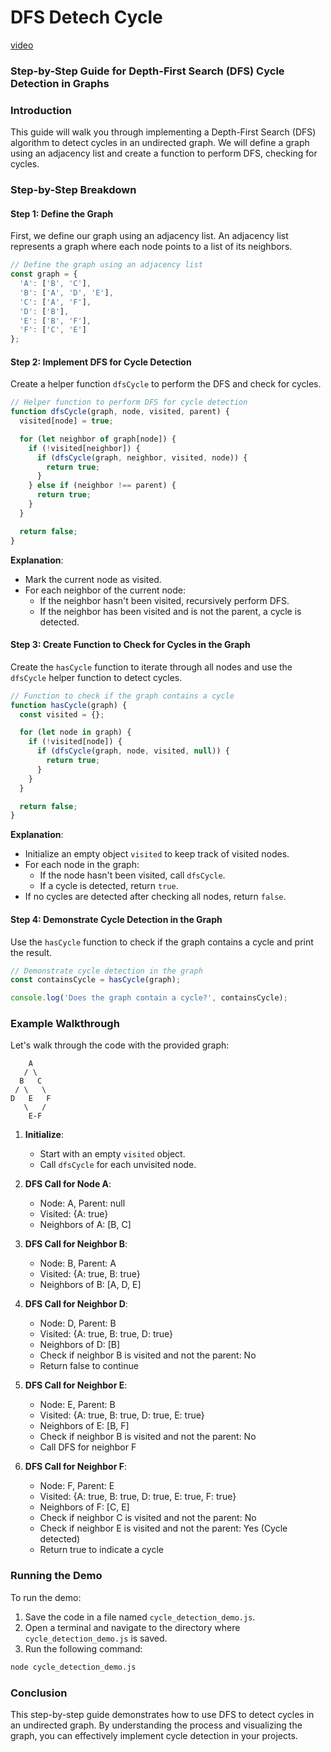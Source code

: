 # DFS Detech Cycle

[video](https://vimeo.com/951255811/3237fa5715?share=copy)

### Step-by-Step Guide for Depth-First Search (DFS) Cycle Detection in Graphs

### Introduction

This guide will walk you through implementing a Depth-First Search (DFS) algorithm to detect cycles in an undirected graph. We will define a graph using an adjacency list and create a function to perform DFS, checking for cycles.

### Step-by-Step Breakdown

#### Step 1: Define the Graph

First, we define our graph using an adjacency list. An adjacency list represents a graph where each node points to a list of its neighbors.

```javascript
// Define the graph using an adjacency list
const graph = {
  'A': ['B', 'C'],
  'B': ['A', 'D', 'E'],
  'C': ['A', 'F'],
  'D': ['B'],
  'E': ['B', 'F'],
  'F': ['C', 'E']
};
```

#### Step 2: Implement DFS for Cycle Detection

Create a helper function `dfsCycle` to perform the DFS and check for cycles.

```javascript
// Helper function to perform DFS for cycle detection
function dfsCycle(graph, node, visited, parent) {
  visited[node] = true;

  for (let neighbor of graph[node]) {
    if (!visited[neighbor]) {
      if (dfsCycle(graph, neighbor, visited, node)) {
        return true;
      }
    } else if (neighbor !== parent) {
      return true;
    }
  }

  return false;
}
```

**Explanation**:
- Mark the current node as visited.
- For each neighbor of the current node:
  - If the neighbor hasn't been visited, recursively perform DFS.
  - If the neighbor has been visited and is not the parent, a cycle is detected.

#### Step 3: Create Function to Check for Cycles in the Graph

Create the `hasCycle` function to iterate through all nodes and use the `dfsCycle` helper function to detect cycles.

```javascript
// Function to check if the graph contains a cycle
function hasCycle(graph) {
  const visited = {};

  for (let node in graph) {
    if (!visited[node]) {
      if (dfsCycle(graph, node, visited, null)) {
        return true;
      }
    }
  }

  return false;
}
```

**Explanation**:
- Initialize an empty object `visited` to keep track of visited nodes.
- For each node in the graph:
  - If the node hasn't been visited, call `dfsCycle`.
  - If a cycle is detected, return `true`.
- If no cycles are detected after checking all nodes, return `false`.

#### Step 4: Demonstrate Cycle Detection in the Graph

Use the `hasCycle` function to check if the graph contains a cycle and print the result.

```javascript
// Demonstrate cycle detection in the graph
const containsCycle = hasCycle(graph);

console.log('Does the graph contain a cycle?', containsCycle);
```

### Example Walkthrough

Let's walk through the code with the provided graph:

```
    A
   / \
  B   C
 / \   \
D   E   F
   \   /
    E-F
```

1. **Initialize**:
   - Start with an empty `visited` object.
   - Call `dfsCycle` for each unvisited node.

2. **DFS Call for Node A**:
   - Node: A, Parent: null
   - Visited: {A: true}
   - Neighbors of A: [B, C]

3. **DFS Call for Neighbor B**:
   - Node: B, Parent: A
   - Visited: {A: true, B: true}
   - Neighbors of B: [A, D, E]

4. **DFS Call for Neighbor D**:
   - Node: D, Parent: B
   - Visited: {A: true, B: true, D: true}
   - Neighbors of D: [B]
   - Check if neighbor B is visited and not the parent: No
   - Return false to continue

5. **DFS Call for Neighbor E**:
   - Node: E, Parent: B
   - Visited: {A: true, B: true, D: true, E: true}
   - Neighbors of E: [B, F]
   - Check if neighbor B is visited and not the parent: No
   - Call DFS for neighbor F

6. **DFS Call for Neighbor F**:
   - Node: F, Parent: E
   - Visited: {A: true, B: true, D: true, E: true, F: true}
   - Neighbors of F: [C, E]
   - Check if neighbor C is visited and not the parent: No
   - Check if neighbor E is visited and not the parent: Yes (Cycle detected)
   - Return true to indicate a cycle

### Running the Demo

To run the demo:

1. Save the code in a file named `cycle_detection_demo.js`.
2. Open a terminal and navigate to the directory where `cycle_detection_demo.js` is saved.
3. Run the following command:

```sh
node cycle_detection_demo.js
```

### Conclusion

This step-by-step guide demonstrates how to use DFS to detect cycles in an undirected graph. By understanding the process and visualizing the graph, you can effectively implement cycle detection in your projects.